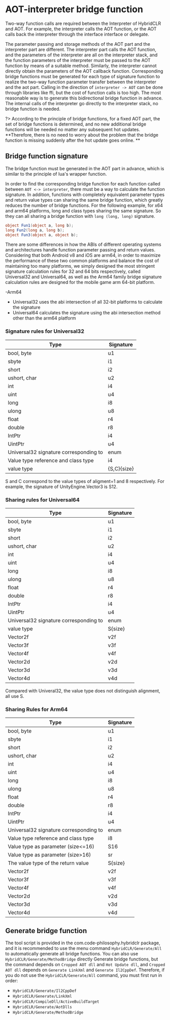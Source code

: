 # AOT-interpreter bridge function

Two-way function calls are required between the Interpreter of HybridCLR and AOT. For example, the interpreter calls the AOT function, or the AOT calls back the interpreter through the interface interface or delegate.

The parameter passing and storage methods of the AOT part and the interpreter part are different. The interpreter part calls the AOT function, and the parameters of the interpreter are all on the interpreter stack, and the function parameters of the interpreter must be passed to the AOT function by means of a suitable method. Similarly, the interpreter cannot directly obtain the parameters of the AOT callback function. Corresponding bridge functions must be generated for each type of signature function to realize the two-way function parameter transfer between the interpreter and the aot part. Calling in the direction of `interpreter -> AOT` can be done through libraries like ffi, but the cost of function calls is too high. The most reasonable way is to generate this bidirectional bridge function in advance. The internal calls of the interpreter go directly to the interpreter stack, no bridge function is needed.

?> According to the principle of bridge functions, for a fixed AOT part, the set of bridge functions is determined, and no new additional bridge functions will be needed no matter any subsequent hot updates. **Therefore, there is no need to worry about the problem that the bridge function is missing suddenly after the hot update goes online. **

## Bridge function signature

The bridge function must be generated in the AOT part in advance, which is similar to the principle of lua's wrapper function.

In order to find the corresponding bridge function for each function called between `AOT <-> interpreter`, there must be a way to calculate the function signature. In addition, functions with completely equivalent parameter types and return value types can sharing the same bridge function, which greatly reduces the number of bridge functions. For the following example, for x64 and arm64 platforms, long and class types sharing the same signature. So they can all sharing a bridge function with `long (long, long)` signature.

```csharp
object Fun1(object a, long b);
long Fun2(long a, long b);
object Fun3(object a, object b);
```

There are some differences in how the ABIs of different operating systems and architectures handle function parameter passing and return values. Considering that both Android v8 and iOS are arm64, in order to maximize the performance of these two common platforms and balance the cost of maintaining too many platforms, we simply designed the most stringent signature calculation rules for 32 and 64 bits respectively, called Universal32 and Universal64, as well as the Arm64 family bridge signature calculation rules are designed for the mobile game arm 64-bit platform.

-Arm64
- Universal32 uses the abi intersection of all 32-bit platforms to calculate the signature
- Universal64 calculates the signature using the abi intersection method other than the arm64 platform

### Signature rules for Universal32

| Type | Signature|
|-|-|
|bool, byte| u1|
|sbyte |i1|
|short |i2|
|ushort, char| u2|
|int |i4|
|uint |u4|
|long |i8|
|ulong |u8|
|float |r4|
|double |r8|
|IntPtr |i4|
|UintPtr |u4|
Universal32 signature corresponding to |enum |underlying type|
|Value type reference and class type |i4|
|value type |{S,C}{size}|

S and C correspond to the value types of aligment=1 and 8 respectively. For example, the signature of UnityEngine.Vector3 is S12.

### Sharing rules for Universal64

| Type | Signature|
|-|-|
|bool, byte| u1|
|sbyte |i1|
|short |i2|
|ushort, char| u2|
|int |i4|
|uint |u4|
|long |i8|
|ulong |u8|
|float |r4|
|double |r8|
|IntPtr |i4|
|UintPtr |u4|
Universal32 signature corresponding to |enum |underlying type
|value type|S{size}|
|Vector2f|v2f|
|Vector3f|v3f|
|Vector4f|v4f|
|Vector2d|v2d|
|Vector3d|v3d|
|Vector4d|v4d|

Compared with Univeral32, the value type does not distinguish alignment, all use S.

### Sharing Rules for Arm64

| Type | Signature|
|-|-|
|bool, byte| u1|
|sbyte |i1|
|short |i2|
|ushort, char| u2|
|int |i4|
|uint |u4|
|long |i8|
|ulong |u8|
|float |r4|
|double |r8|
|IntPtr |i4|
|UintPtr |u4|
Universal32 signature corresponding to |enum |underlying type
|Value type reference and class type |i8|
|Value type as parameter (size<=16) |S16|
|Value type as parameter (size>16) |sr|
|The value type of the return value |S{size}|
|Vector2f|v2f|
|Vector3f|v3f|
|Vector4f|v4f|
|Vector2d|v2d|
|Vector3d|v3d|
|Vector4d|v4d|



## Generate bridge function

The tool script is provided in the com.code-philosophy.hybridclr package, and it is recommended to use the menu command `HybridCLR/Generate/All` to automatically generate all bridge functions. You can also use `HybridCLR/Generate/MethodBridge` directly
Generate bridge functions, but the command depends on `Cropped AOT dll` and `Hot Update dll`, and `Cropped AOT dll` depends on `Generate LinkXml` and `Generate Il2CppDef`. Therefore, if you do not use the `HybridCLR/Generate/All` command, you must first run in order:

- `HybridCLR/Generate/Il2CppDef`
- `HybridCLR/Generate/LinkXml`
- `HybridCLR/CompileDll/ActiveBuildTarget`
- `HybridCLR/Generate/AotDlls`
- `HybridCLR/Generate/MethodBridge`
